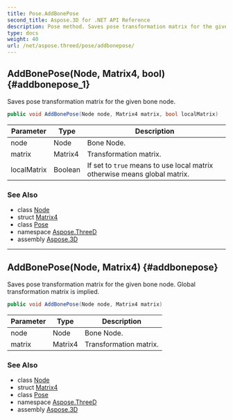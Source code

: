 ```yaml
---
title: Pose.AddBonePose
second_title: Aspose.3D for .NET API Reference
description: Pose method. Saves pose transformation matrix for the given bone node
type: docs
weight: 40
url: /net/aspose.threed/pose/addbonepose/
---
```

## AddBonePose(Node, Matrix4, bool) {#addbonepose_1}

Saves pose transformation matrix for the given bone node.

```csharp
public void AddBonePose(Node node, Matrix4 matrix, bool localMatrix)
```

| Parameter | Type | Description |
| --- | --- | --- |
| node | Node | Bone Node. |
| matrix | Matrix4 | Transformation matrix. |
| localMatrix | Boolean | If set to `true` means to use local matrix otherwise means global matrix. |

### See Also

* class [Node](../../node/)
* struct [Matrix4](../../../aspose.threed.utilities/matrix4/)
* class [Pose](../)
* namespace [Aspose.ThreeD](../../../aspose.threed/)
* assembly [Aspose.3D](../../../)

---

## AddBonePose(Node, Matrix4) {#addbonepose}

Saves pose transformation matrix for the given bone node. Global transformation matrix is implied.

```csharp
public void AddBonePose(Node node, Matrix4 matrix)
```

| Parameter | Type | Description |
| --- | --- | --- |
| node | Node | Bone Node. |
| matrix | Matrix4 | Transformation matrix. |

### See Also

* class [Node](../../node/)
* struct [Matrix4](../../../aspose.threed.utilities/matrix4/)
* class [Pose](../)
* namespace [Aspose.ThreeD](../../../aspose.threed/)
* assembly [Aspose.3D](../../../)


